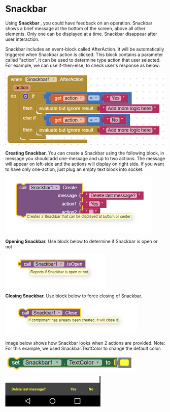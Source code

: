 # Snackbar

Using **Snackbar** , you could have feedback on  an operation. Snackbar  shows a brief message at the bottom of the screen, above all other elements. Only one can be displayed at a time. Snackbar disappear after user interaction.

Snackbar includes an event-block called AfterAction. It will be automatically triggered when Snackbar action is clicked. This block contains a parameter called "action". It can be used to determine type action that user selected. For example, we can use if-then-else, to check user's response as below:

![](../../../.gitbook/assets/image%20%2854%29.png)

**Creating Snackbar.** You can create a Snackbar using the following block, in message you should add one-message and up to two actions. The message will appear on left-side and the actions will display on right side. If you want to have only one-action, just plug an empty text block into socket.

![](../../../.gitbook/assets/image%20%2840%29.png)

**Opening Snackbar.** Use block below to determine if Snackbar is open or not

![](../../../.gitbook/assets/image%20%2882%29.png)

**Closing Snackbar.** Use block below to force closing of Snackbar. 

![](../../../.gitbook/assets/image%20%2870%29.png)

Image below shows how Snackbar looks when 2 actions are provided. Note: For this example, we used Snackbar.TextColor to change the default color:

![](../../../.gitbook/assets/image%20%2843%29.png)

![](../../../.gitbook/assets/image%20%2831%29.png)



